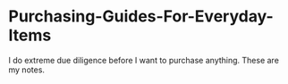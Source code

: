 # Purchasing-Guides-For-Everyday-Items
I do extreme due diligence before I want to purchase anything. These are my notes.
